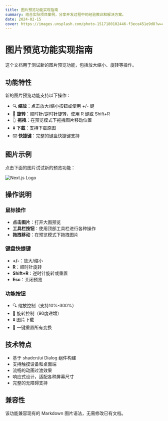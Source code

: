 ```yaml
---
title: 图片预览功能实现指南
summary: 结合实际项目案例，分享开发过程中的经验教训和解决方案。
date: 2024-02-15
cover: https://images.unsplash.com/photo-1517180102446-f3ece451e9d8?w=400
---
```


# 图片预览功能实现指南

这个文档用于测试新的图片预览功能，包括放大缩小、旋转等操作。

## 功能特性

新的图片预览功能支持以下操作：

- 🔍 **缩放**：点击放大/缩小按钮或使用 +/- 键
- 🔄 **旋转**：顺时针/逆时针旋转，使用 R 键或 Shift+R
- 👆 **拖拽**：在预览模式下拖拽图片移动位置
- ⬇️ **下载**：支持下载原图
- ⌨️ **快捷键**：完整的键盘快捷键支持

## 图片示例

点击下面的图片试试新的预览功能：

![Next.js Logo](https://nextjs.org/icons/next.svg "Next.js官方Logo")

## 操作说明

### 鼠标操作
- **点击图片**：打开大图预览
- **工具栏按钮**：使用顶部工具栏进行各种操作
- **拖拽移动**：在预览模式下拖拽图片

### 键盘快捷键
- **+/-**：放大/缩小
- **R**：顺时针旋转
- **Shift+R**：逆时针旋转或重置
- **Esc**：关闭预览

### 功能按钮
- 🔍 缩放控制（支持10%-300%）
- 🔄 旋转控制（90度递增）
- ⬇️ 图片下载
- 🔄 一键重置所有变换

## 技术特点

- 基于 shadcn/ui Dialog 组件构建
- 支持触摸设备和桌面端
- 流畅的动画过渡效果
- 响应式设计，适配各种屏幕尺寸
- 完整的无障碍支持

## 兼容性

该功能兼容现有的 Markdown 图片语法，无需修改已有文档。